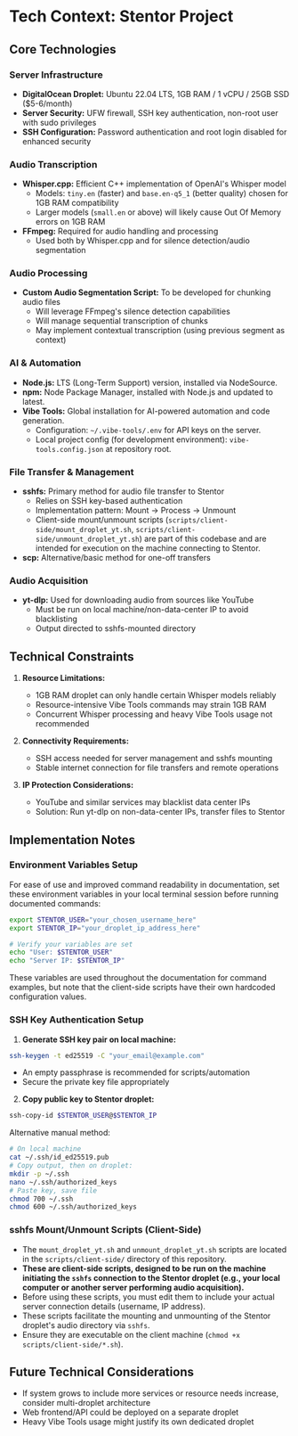 # Tech Context: Stentor Project

## Core Technologies

### Server Infrastructure
- **DigitalOcean Droplet:** Ubuntu 22.04 LTS, 1GB RAM / 1 vCPU / 25GB SSD ($5-6/month)
- **Server Security:** UFW firewall, SSH key authentication, non-root user with sudo privileges
- **SSH Configuration:** Password authentication and root login disabled for enhanced security

### Audio Transcription
- **Whisper.cpp:** Efficient C++ implementation of OpenAI's Whisper model
  - Models: `tiny.en` (faster) and `base.en-q5_1` (better quality) chosen for 1GB RAM compatibility
  - Larger models (`small.en` or above) will likely cause Out Of Memory errors on 1GB RAM
- **FFmpeg:** Required for audio handling and processing
  - Used both by Whisper.cpp and for silence detection/audio segmentation

### Audio Processing
- **Custom Audio Segmentation Script:** To be developed for chunking audio files
  - Will leverage FFmpeg's silence detection capabilities
  - Will manage sequential transcription of chunks
  - May implement contextual transcription (using previous segment as context)

### AI & Automation
- **Node.js:** LTS (Long-Term Support) version, installed via NodeSource.
- **npm:** Node Package Manager, installed with Node.js and updated to latest.
- **Vibe Tools:** Global installation for AI-powered automation and code generation.
  - Configuration: `~/.vibe-tools/.env` for API keys on the server.
  - Local project config (for development environment): `vibe-tools.config.json` at repository root.

### File Transfer & Management
- **sshfs:** Primary method for audio file transfer to Stentor
  - Relies on SSH key-based authentication
  - Implementation pattern: Mount → Process → Unmount
  - Client-side mount/unmount scripts (`scripts/client-side/mount_droplet_yt.sh`, `scripts/client-side/unmount_droplet_yt.sh`) are part of this codebase and are intended for execution on the machine connecting to Stentor.
- **scp:** Alternative/basic method for one-off transfers

### Audio Acquisition
- **yt-dlp:** Used for downloading audio from sources like YouTube
  - Must be run on local machine/non-data-center IP to avoid blacklisting
  - Output directed to sshfs-mounted directory

## Technical Constraints

1. **Resource Limitations:**
   - 1GB RAM droplet can only handle certain Whisper models reliably
   - Resource-intensive Vibe Tools commands may strain 1GB RAM
   - Concurrent Whisper processing and heavy Vibe Tools usage not recommended

2. **Connectivity Requirements:**
   - SSH access needed for server management and sshfs mounting
   - Stable internet connection for file transfers and remote operations

3. **IP Protection Considerations:**
   - YouTube and similar services may blacklist data center IPs
   - Solution: Run yt-dlp on non-data-center IPs, transfer files to Stentor

## Implementation Notes

### Environment Variables Setup
For ease of use and improved command readability in documentation, set these environment variables in your local terminal session before running documented commands:

```bash
export STENTOR_USER="your_chosen_username_here"
export STENTOR_IP="your_droplet_ip_address_here"

# Verify your variables are set
echo "User: $STENTOR_USER"
echo "Server IP: $STENTOR_IP"
```

These variables are used throughout the documentation for command examples, but note that the client-side scripts have their own hardcoded configuration values.

### SSH Key Authentication Setup
1. **Generate SSH key pair on local machine:**

```bash
ssh-keygen -t ed25519 -C "your_email@example.com"
```

   - An empty passphrase is recommended for scripts/automation
   - Secure the private key file appropriately

2. **Copy public key to Stentor droplet:**

```bash
ssh-copy-id $STENTOR_USER@$STENTOR_IP
```
   
   Alternative manual method:

```bash
# On local machine
cat ~/.ssh/id_ed25519.pub
# Copy output, then on droplet:
mkdir -p ~/.ssh
nano ~/.ssh/authorized_keys
# Paste key, save file
chmod 700 ~/.ssh
chmod 600 ~/.ssh/authorized_keys
```

### sshfs Mount/Unmount Scripts (Client-Side)
- The `mount_droplet_yt.sh` and `unmount_droplet_yt.sh` scripts are located in the `scripts/client-side/` directory of this repository.
- **These are client-side scripts, designed to be run on the machine initiating the `sshfs` connection to the Stentor droplet (e.g., your local computer or another server performing audio acquisition).**
- Before using these scripts, you must edit them to include your actual server connection details (username, IP address).
- These scripts facilitate the mounting and unmounting of the Stentor droplet's audio directory via `sshfs`.
- Ensure they are executable on the client machine (`chmod +x scripts/client-side/*.sh`).

## Future Technical Considerations
- If system grows to include more services or resource needs increase, consider multi-droplet architecture
- Web frontend/API could be deployed on a separate droplet
- Heavy Vibe Tools usage might justify its own dedicated droplet 